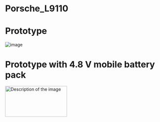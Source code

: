 # Porsche_L9110

# Prototype
![image](https://github.com/user-attachments/assets/c0387acd-d72a-432a-9408-f1052f367763)

# Prototype with 4.8 V mobile battery pack
<img src="[image.jpg](https://github.com/user-attachments/assets/d9a93cd9-c9dc-4652-83d8-0ac29dbf39c1)" alt="Description of the image" width="200" height="100">
